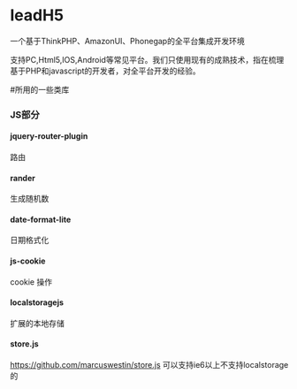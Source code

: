 # leadH5
一个基于ThinkPHP、AmazonUI、Phonegap的全平台集成开发环境

支持PC,Html5,IOS,Android等常见平台。我们只使用现有的成熟技术，指在梳理基于PHP和javascript的开发者，对全平台开发的经验。

#所用的一些类库
### JS部分
#### jquery-router-plugin
路由
#### rander
生成随机数
#### date-format-lite
日期格式化
#### js-cookie 
cookie 操作
#### localstoragejs
扩展的本地存储
#### store.js
https://github.com/marcuswestin/store.js
可以支持ie6以上不支持localstorage的
